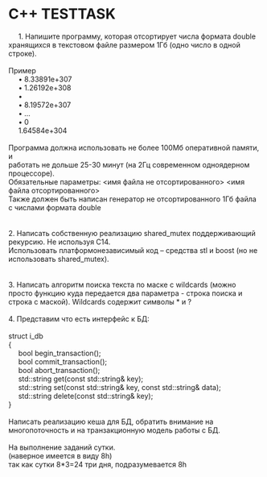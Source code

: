# C++ TESTTASK
&nbsp;&nbsp;&nbsp;&nbsp;&nbsp;1. Напишите программу, которая отсортирует числа формата double<br>
хранящихся в текстовом файле размером 1Гб (одно число в одной строке).<br>
<br>
Пример<br>
&nbsp;&nbsp;&nbsp;&nbsp;&nbsp;• 8.33891e+307<br>
&nbsp;&nbsp;&nbsp;&nbsp;&nbsp;• 1.26192e+308<br>
&nbsp;&nbsp;&nbsp;&nbsp;&nbsp;• <br>
&nbsp;&nbsp;&nbsp;&nbsp;&nbsp;• 8.19572e+307<br>
&nbsp;&nbsp;&nbsp;&nbsp;&nbsp;• ...<br>
&nbsp;&nbsp;&nbsp;&nbsp;&nbsp;• 0<br>
&nbsp;&nbsp;&nbsp;&nbsp;&nbsp;1.64584e+304<br>
<br>
Программа должна использовать не более 100Мб оперативной памяти, и<br>
работать не дольше 25-30 минут (на 2Гц современном одноядерном процессоре).<br>
Обязательные параметры: <имя файла не отсортированного> <имя файла отсортированного><br>
Также должен быть написан генератор не отсортированного 1Гб файла с числами формата double<br>
<br>
<br>
2. Написать собственную реализацию shared_mutex поддерживающий рекурсию. Не используя C14.<br>
Использовать платформонезависимый код – средства stl и boost (но не использовать  shared_mutex).<br>
<br>
<br>
3. Написать алгоритм поиска текста по маске с wildcards (можно просто функцию куда передается два параметра - строка поиска и строка с маской). Wildcards содержит символы * и ?<br>
<br>
4. Представим что есть интерфейс к БД: <br>
<br>
struct i_db<br>
{<br>
&nbsp;&nbsp;&nbsp;&nbsp;&nbsp;bool begin_transaction();<br>
&nbsp;&nbsp;&nbsp;&nbsp;&nbsp;bool commit_transaction();<br>
&nbsp;&nbsp;&nbsp;&nbsp;&nbsp;bool abort_transaction();<br>
&nbsp;&nbsp;&nbsp;&nbsp;&nbsp;std::string get(const std::string& key);<br>
&nbsp;&nbsp;&nbsp;&nbsp;&nbsp;std::string set(const std::string& key, const std::string& data);<br>
&nbsp;&nbsp;&nbsp;&nbsp;&nbsp;std::string delete(const std::string& key);<br>
}<br>
<br>
Написать реализацию кеша для БД, обратить внимание на многопоточность и на транзакционную модель работы с БД.<br>
<br>
На выполнение заданий сутки.<br>
(наверное имеется в виду 8h)<br>
так как сутки 8*3=24 три дня, подразумевается 8h<br>
